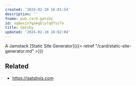 ```yaml
---
created: '2024-02-10 16:01:54'
description: ''
fname: pub.card.gatsby
id: oq8wxin7qa4gblylqd7ss7o
title: Gatsby
updated: '2024-02-10 16:02:04'
---
```


A Jamstack [Static Site Generator]({{< relref "/card/static-site-generator.md" >}})

## Related

- <https://gatsbyjs.com>